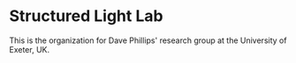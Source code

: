 # Structured Light Lab

This is the organization for Dave Phillips' research group at the University of Exeter, UK.
